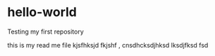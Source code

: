 # hello-world
Testing my first repository 

this is my read me file kjsfhksjd fkjshf , cnsdhcksdjhksd lksdjfksd fsd
